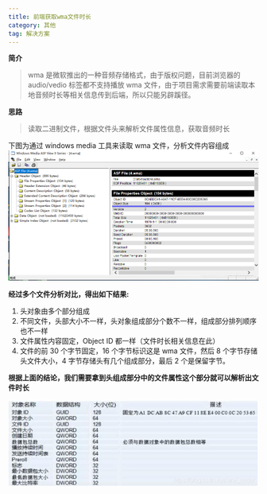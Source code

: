 ```yaml
---
title: 前端获取wma文件时长
category: 其他
tag: 解决方案
---
```


**简介**

> wma 是微软推出的一种音频存储格式，由于版权问题，目前浏览器的 audio/vedio 标签都不支持播放 wma 文件，由于项目需求需要前端读取本地音频时长等相关信息传到后端，所以只能另辟蹊径。

**思路**

> 读取二进制文件，根据文件头来解析文件属性信息，获取音频时长

下图为通过 windows media 工具来读取 wma 文件，分析文件内容组成
![](/images/other/前端js获取wma文件时长/1.png)

**经过多个文件分析对比，得出如下结果:**

1. 头对象由多个部分组成
2. 不同文件，头部大小不一样，头对象组成部分个数不一样，组成部分排列顺序也不一样
3. 文件属性内容固定，Object ID 都一样（文件时长相关信息在此）
4. 文件的前 30 个字节固定，16 个字节标识这是 wma 文件，然后 8 个字节存储头文件大小，4 字节存储头有几个组成部分，最后 2 个是保留字节。

**根据上面的结论，我们需要拿到头组成部分中的文件属性这个部分就可以解析出文件时长**

![文件属性](/images/other/前端js获取wma文件时长/2.png)
